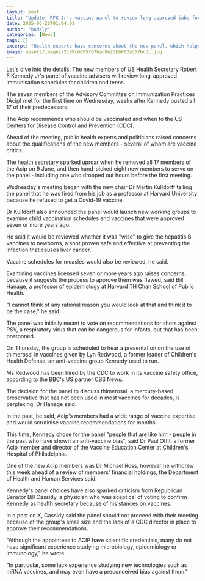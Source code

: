 ```yaml
---
layout: post
title: "Update: RFK Jr's vaccine panel to review long-approved jabs for kids"
date: 2025-06-26T01:04:01
author: "badely"
categories: [News]
tags: []
excerpt: "Health experts have concerns about the new panel, which helps determine who gets vaccines in the US and when."
image: assets/images/2188cb695f07bad8e23bb602a357bcdc.jpg
---
```


Let's dive into the details: The new members of US Health Secretary Robert F Kennedy Jr's panel of vaccine advisers will review long-approved immunisation schedules for children and teens.

The seven members of the Advisory Committee on Immunization Practices (Acip) met for the first time on Wednesday, weeks after Kennedy ousted all 17 of their predecessors.

The Acip recommends who should be vaccinated and when to the US Centers for Disease Control and Prevention (CDC).

Ahead of the meeting, public health experts and politicians raised concerns about the qualifications of the new members - several of whom are vaccine critics.

The health secretary sparked uproar when he removed all 17 members of the Acip on 9 June, and then hand-picked eight new members to serve on the panel - including one who dropped out hours before the first meeting.

Wednesday's meeting began with the new chair Dr Martin Kulldorff telling the panel that he was fired from his job as a professor at Harvard University because he refused to get a Covid-19 vaccine. 

Dr Kulldorff also announced the panel would launch new working groups to examine child vaccination schedules and vaccines that were approved seven or more years ago. 

He said it would be reviewed whether it was "wise" to give the hepatitis B vaccines to newborns, a shot proven safe and effective at preventing the infection that causes liver cancer.

Vaccine schedules for measles would also be reviewed, he said.

Examining vaccines licensed seven or more years ago raises concerns, because it suggests the process to approve them was flawed, said Bill Hanage, a professor of epidemiology at Harvard TH Chan School of Public Health.

"I cannot think of any rational reason you would look at that and think it to be the case," he said.

The panel was initially meant to vote on recommendations for shots against RSV, a respiratory virus that can be dangerous for infants, but that has been postponed. 

On Thursday, the group is scheduled to hear a presentation on the use of thimerosal in vaccines given by Lyn Redwood, a former leader of Children's Health Defense, an anti-vaccine group Kennedy used to run.

Ms Redwood has been hired by the CDC to work in its vaccine safety office, according to the BBC's US partner CBS News.

The decision for the panel to discuss thimerosal, a mercury-based preservative that has not been used in most vaccines for decades, is perplexing, Dr Hanage said. 

In the past, he said, Acip's members had a wide range of vaccine expertise and would scrutinise vaccine recommendations for months.

This time, Kennedy chose for the panel "people that are like him - people in the past who have shown an anti-vaccine bias", said Dr Paul Offit, a former Acip member and director of the Vaccine Education Center at Children's Hospital of Philadelphia.

One of the new Acip members was Dr Michael Ross, however he withdrew this week ahead of a review of members' financial holdings, the Department of Health and Human Services said.

Kennedy's panel choices have also sparked criticism from Republican Senator Bill Cassidy, a physician who was sceptical of voting to confirm Kennedy as health secretary because of his stances on vaccines.

In a post on X, Cassidy said the panel should not proceed with their meeting because of the group's small size and the lack of a CDC director in place to approve their recommendations.

"Although the appointees to ACIP have scientific credentials, many do not have significant experience studying microbiology, epidemiology or immunology," he wrote. 

"In particular, some lack experience studying new technologies such as mRNA vaccines, and may even have a preconceived bias against them."

